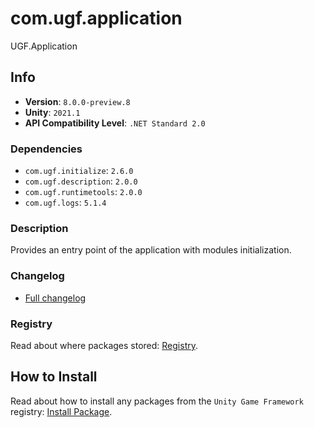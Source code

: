 # com.ugf.application

UGF.Application

## Info

- **Version**: `8.0.0-preview.8`
- **Unity**: `2021.1`
- **API Compatibility Level**: `.NET Standard 2.0`

### Dependencies

- `com.ugf.initialize`: `2.6.0`
- `com.ugf.description`: `2.0.0`
- `com.ugf.runtimetools`: `2.0.0`
- `com.ugf.logs`: `5.1.4`


### Description

Provides an entry point of the application with modules initialization.

### Changelog

- [Full changelog](changelog.md)

### Registry

Read about where packages stored: [Registry](https://github.com/unity-game-framework/organization/blob/main/docs/registry.md).

## How to Install

Read about how to install any packages from the `Unity Game Framework` registry: [Install Package](https://github.com/unity-game-framework/organization/blob/main/docs/install-packages.md).
